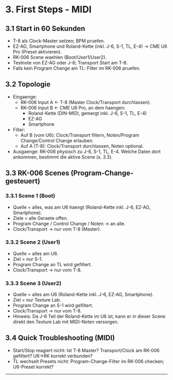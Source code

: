 # 3. First Steps - MIDI
## 3.1 Start in 60 Sekunden
- T-8 als Clock-Master setzen; BPM pruefen.
- EZ-AG, Smartphone und Roland-Kette (inkl. J-6, S-1, TL, E-4) -> CME U6 Pro (Preset aktivieren).
- RK-006 Scene waehlen (Boot/User1/User2).
- Testnote von EZ-AG oder J-6; Transport Start am T-8.
- Falls kein Program Change am TL: Filter im RK-006 pruefen.

## 3.2 Topologie
- Eingaenge:
  - RK-006 Input A <- T-8 (Master Clock/Transport durchlassen).
  - RK-006 Input B <- CME U6 Pro, an dem haengen:
    - Roland-Kette (DIN-MIDI, gemergt inkl. J-6, S-1, TL, E-4)
    - EZ-AG
    - Smartphone
- Filter:
  - Auf B (vom U6): Clock/Transport filtern, Noten/Program Change/Control Change erlauben.
  - Auf A (T-8): Clock/Transport durchlassen, Noten optional.
- Ausgaenge: RK-006 physisch zu J-6, S-1, TL, E-4.
  Welche Daten dort ankommen, bestimmt die aktive Scene (s. 3.3).

## 3.3 RK-006 Scenes (Program-Change-gesteuert)
### 3.3.1 Scene 1 (Boot)
- Quelle = alles, was am U6 haengt (Roland-Kette inkl. J-6, EZ-AG, Smartphone).
- Ziele = alle Geraete offen.
- Program Change / Control Change / Noten -> an alle.
- Clock/Transport -> nur vom T-8 (Master).

### 3.3.2 Scene 2 (User1)
- Quelle = alles am U6.
- Ziel = nur S-1.
- Program Change an TL wird gefiltert.
- Clock/Transport -> nur vom T-8.

### 3.3.3 Scene 3 (User2)
- Quelle = alles am U6 (Roland-Kette inkl. J-6, EZ-AG, Smartphone).
- Ziel = nur Texture Lab.
- Program Change an S-1 wird gefiltert.
- Clock/Transport -> nur vom T-8.
- Hinweis: Da J-6 Teil der Roland-Kette im U6 ist, kann er in dieser Scene direkt den Texture Lab mit MIDI-Noten versorgen.

## 3.4 Quick Troubleshooting (MIDI)
- Start/Stop reagiert nicht: Ist T-8 Master? Transport/Clock am RK-006 gefiltert? U6->RK korrekt verbunden?
- TL wechselt Presets nicht: Program-Change-Filter im RK-006 checken; U6-Preset korrekt?

---

